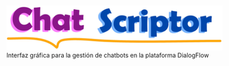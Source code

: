 <img src="/web/imagenes/CSLogoCompleto.png" alt="">
Interfaz gráfica para la gestión de chatbots en la plataforma DialogFlow

[comment]: https://dbdzm869oupei.cloudfront.net/img/sticker/preview/75510.png
